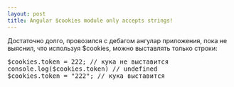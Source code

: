 ```yaml
---
layout: post
title: Angular $cookies module only accepts strings!
---
```


Достаточно долго, провозился с дебагом ангулар приложения, пока не выяснил, что используя $cookies, можно выставлять только строки:

<div class="highlight">
<pre>
$cookies.token = 222; // кука не выставится
console.log($cookies.token) // undefined
$cookies.token = "222"; // кука выставится
</pre>
</div>